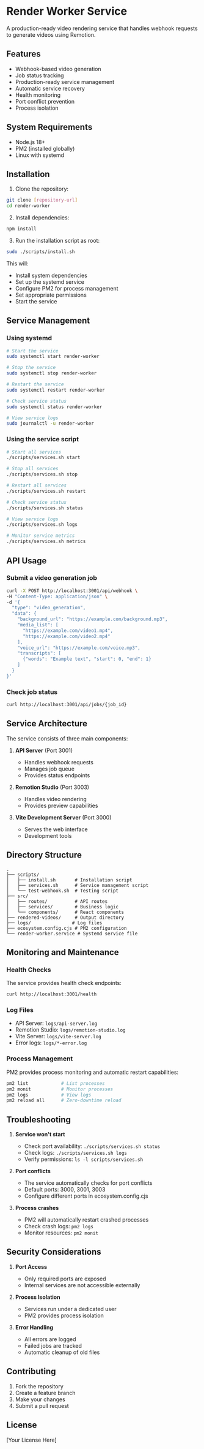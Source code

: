 # Render Worker Service

A production-ready video rendering service that handles webhook requests to generate videos using Remotion.

## Features

- Webhook-based video generation
- Job status tracking
- Production-ready service management
- Automatic service recovery
- Health monitoring
- Port conflict prevention
- Process isolation

## System Requirements

- Node.js 18+
- PM2 (installed globally)
- Linux with systemd

## Installation

1. Clone the repository:
```bash
git clone [repository-url]
cd render-worker
```

2. Install dependencies:
```bash
npm install
```

3. Run the installation script as root:
```bash
sudo ./scripts/install.sh
```

This will:
- Install system dependencies
- Set up the systemd service
- Configure PM2 for process management
- Set appropriate permissions
- Start the service

## Service Management

### Using systemd

```bash
# Start the service
sudo systemctl start render-worker

# Stop the service
sudo systemctl stop render-worker

# Restart the service
sudo systemctl restart render-worker

# Check service status
sudo systemctl status render-worker

# View service logs
sudo journalctl -u render-worker
```

### Using the service script

```bash
# Start all services
./scripts/services.sh start

# Stop all services
./scripts/services.sh stop

# Restart all services
./scripts/services.sh restart

# Check service status
./scripts/services.sh status

# View service logs
./scripts/services.sh logs

# Monitor service metrics
./scripts/services.sh metrics
```

## API Usage

### Submit a video generation job

```bash
curl -X POST http://localhost:3001/api/webhook \
-H "Content-Type: application/json" \
-d '{
  "type": "video_generation",
  "data": {
    "background_url": "https://example.com/background.mp3",
    "media_list": [
      "https://example.com/video1.mp4",
      "https://example.com/video2.mp4"
    ],
    "voice_url": "https://example.com/voice.mp3",
    "transcripts": [
      {"words": "Example text", "start": 0, "end": 1}
    ]
  }
}'
```

### Check job status

```bash
curl http://localhost:3001/api/jobs/{job_id}
```

## Service Architecture

The service consists of three main components:

1. **API Server** (Port 3001)
   - Handles webhook requests
   - Manages job queue
   - Provides status endpoints

2. **Remotion Studio** (Port 3003)
   - Handles video rendering
   - Provides preview capabilities

3. **Vite Development Server** (Port 3000)
   - Serves the web interface
   - Development tools

## Directory Structure

```
.
├── scripts/
│   ├── install.sh       # Installation script
│   ├── services.sh      # Service management script
│   └── test-webhook.sh  # Testing script
├── src/
│   ├── routes/          # API routes
│   ├── services/        # Business logic
│   └── components/      # React components
├── rendered-videos/     # Output directory
├── logs/               # Log files
├── ecosystem.config.cjs # PM2 configuration
└── render-worker.service # Systemd service file
```

## Monitoring and Maintenance

### Health Checks

The service provides health check endpoints:
```bash
curl http://localhost:3001/health
```

### Log Files

- API Server: `logs/api-server.log`
- Remotion Studio: `logs/remotion-studio.log`
- Vite Server: `logs/vite-server.log`
- Error logs: `logs/*-error.log`

### Process Management

PM2 provides process monitoring and automatic restart capabilities:
```bash
pm2 list            # List processes
pm2 monit           # Monitor processes
pm2 logs            # View logs
pm2 reload all      # Zero-downtime reload
```

## Troubleshooting

1. **Service won't start**
   - Check port availability: `./scripts/services.sh status`
   - Check logs: `./scripts/services.sh logs`
   - Verify permissions: `ls -l scripts/services.sh`

2. **Port conflicts**
   - The service automatically checks for port conflicts
   - Default ports: 3000, 3001, 3003
   - Configure different ports in ecosystem.config.cjs

3. **Process crashes**
   - PM2 will automatically restart crashed processes
   - Check crash logs: `pm2 logs`
   - Monitor resources: `pm2 monit`

## Security Considerations

1. **Port Access**
   - Only required ports are exposed
   - Internal services are not accessible externally

2. **Process Isolation**
   - Services run under a dedicated user
   - PM2 provides process isolation

3. **Error Handling**
   - All errors are logged
   - Failed jobs are tracked
   - Automatic cleanup of old files

## Contributing

1. Fork the repository
2. Create a feature branch
3. Make your changes
4. Submit a pull request

## License

[Your License Here]
